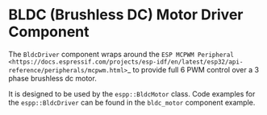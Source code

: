 # BLDC (Brushless DC) Motor Driver Component

The `BldcDriver` component wraps around the `ESP MCPWM Peripheral
<https://docs.espressif.com/projects/esp-idf/en/latest/esp32/api-reference/peripherals/mcpwm.html>`_
to provide full 6 PWM control over a 3 phase brushless dc motor.

It is designed to be used by the `espp::BldcMotor` class. Code examples for the
`espp::BldcDriver` can be found in the `bldc_motor` component example.
